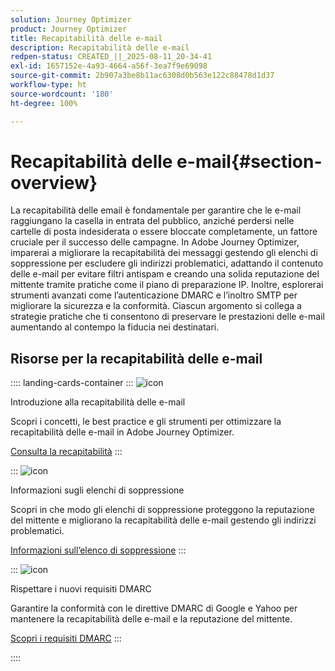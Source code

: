 ```yaml
---
solution: Journey Optimizer
product: Journey Optimizer
title: Recapitabilità delle e-mail
description: Recapitabilità delle e-mail
redpen-status: CREATED_||_2025-08-11_20-34-41
exl-id: 1657152e-4a93-4664-a56f-3ea7f9e69098
source-git-commit: 2b907a3be8b11ac6308d0b563e122c88478d1d37
workflow-type: ht
source-wordcount: '180'
ht-degree: 100%

---
```


# Recapitabilità delle e-mail{#section-overview}

La recapitabilità delle email è fondamentale per garantire che le e-mail raggiungano la casella in entrata del pubblico, anziché perdersi nelle cartelle di posta indesiderata o essere bloccate completamente, un fattore cruciale per il successo delle campagne. In Adobe Journey Optimizer, imparerai a migliorare la recapitabilità dei messaggi gestendo gli elenchi di soppressione per escludere gli indirizzi problematici, adattando il contenuto delle e-mail per evitare filtri antispam e creando una solida reputazione del mittente tramite pratiche come il piano di preparazione IP. Inoltre, esplorerai strumenti avanzati come l’autenticazione DMARC e l’inoltro SMTP per migliorare la sicurezza e la conformità. Ciascun argomento si collega a strategie pratiche che ti consentono di preservare le prestazioni delle e-mail aumentando al contempo la fiducia nei destinatari.

## Risorse per la recapitabilità delle e-mail

:::: landing-cards-container
:::
![icon](https://cdn.experienceleague.adobe.com/icons/book.svg)

Introduzione alla recapitabilità delle e-mail

Scopri i concetti, le best practice e gli strumenti per ottimizzare la recapitabilità delle e-mail in Adobe Journey Optimizer.

[Consulta la recapitabilità](../using/reports/deliverability.md)
:::

:::
![icon](https://cdn.experienceleague.adobe.com/icons/list-check.svg)

Informazioni sugli elenchi di soppressione

Scopri in che modo gli elenchi di soppressione proteggono la reputazione del mittente e migliorano la recapitabilità delle e-mail gestendo gli indirizzi problematici.

[Informazioni sull’elenco di soppressione](../using/reports/suppression-list.md)
:::

:::
![icon](https://cdn.experienceleague.adobe.com/icons/shield-halved.svg)

Rispettare i nuovi requisiti DMARC

Garantire la conformità con le direttive DMARC di Google e Yahoo per mantenere la recapitabilità delle e-mail e la reputazione del mittente.

[Scopri i requisiti DMARC](../using/configuration/dmarc-record-update.md)
:::

::::

